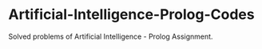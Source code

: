 # Artificial-Intelligence-Prolog-Codes
Solved problems of Artificial Intelligence - Prolog Assignment.
